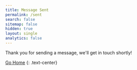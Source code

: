 ```yaml
---
title: Message Sent
permalink: /sent
search: false
sitemap: false
hidden: true
layout: single
analytics: false
---
```


Thank you for sending a message, we'll get in touch shortly!

[Go Home](/)
{: .text-center}
